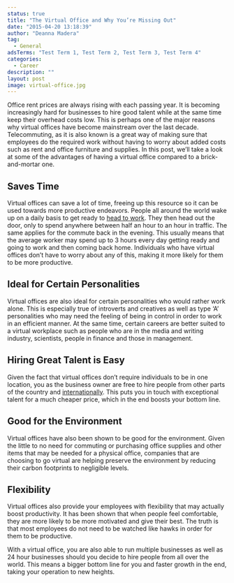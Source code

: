 ```yaml
---
status: true
title: "The Virtual Office and Why You’re Missing Out"
date: "2015-04-20 13:18:39"
author: "Deanna Madera"
tag:
  - General
adsTerms: "Test Term 1, Test Term 2, Test Term 3, Test Term 4"
categories:
  - Career
description: ""
layout: post
image: virtual-office.jpg
---
```


Office rent prices are always rising with each passing year. It is becoming increasingly hard for businesses to hire good talent while at the same time keep their overhead costs low. This is perhaps one of the major reasons why virtual offices have become mainstream over the last decade. Telecommuting, as it is also known is a great way of making sure that employees do the required work without having to worry about added costs such as rent and office furniture and supplies. In this post, we’ll take a look at some of the advantages of having a virtual office compared to a brick-and-mortar one.

## Saves Time

Virtual offices can save a lot of time, freeing up this resource so it can be used towards more productive endeavors. People all around the world wake up on a daily basis to get ready to [head to work](https://blog.personalcapital.com/financial-planning-2/surprising-costs-commute/). They then head out the door, only to spend anywhere between half an hour to an hour in traffic. The same applies for the commute back in the evening. This usually means that the average worker may spend up to 3 hours every day getting ready and going to work and then coming back home. Individuals who have virtual offices don’t have to worry about any of this, making it more likely for them to be more productive.

## Ideal for Certain Personalities

Virtual offices are also ideal for certain personalities who would rather work alone. This is especially true of introverts and creatives as well as type ‘A’ personalities who may need the feeling of being in control in order to work in an efficient manner. At the same time, certain careers are better suited to a virtual workplace such as people who are in the media and writing industry, scientists, people in finance and those in management.

## Hiring Great Talent is Easy

Given the fact that virtual offices don’t require individuals to be in one location, you as the business owner are free to hire people from other parts of the country and [internationally](https://hiring.monster.com/hr/hr-best-practices/monster-training/security-center/hiring-non-us-workers.aspx). This puts you in touch with exceptional talent for a much cheaper price, which in the end boosts your bottom line.

## Good for the Environment

Virtual offices have also been shown to be good for the environment. Given the little to no need for commuting or purchasing office supplies and other items that may be needed for a physical office, companies that are choosing to go virtual are helping preserve the environment by reducing their carbon footprints to negligible levels.

## Flexibility

Virtual offices also provide your employees with flexibility that may actually boost productivity. It has been shown that when people feel comfortable, they are more likely to be more motivated and give their best. The truth is that most employees do not need to be watched like hawks in order for them to be productive.

With a virtual office, you are also able to run multiple businesses as well as 24 hour businesses should you decide to hire people from all over the world. This means a bigger bottom line for you and faster growth in the end, taking your operation to new heights.
